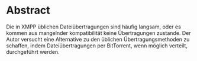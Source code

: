# Abstract

Die in XMPP üblichen Dateiübertragungen sind häufig langsam, oder es kommen aus mangelnder kompatibilität keine Übertragungen zustande.
Der Autor versucht eine Alternative zu den üblichen Übertragungsmethoden zu schaffen, indem Dateiübertragungen per BitTorrent, wenn möglich verteilt, durchgeführt werden.

<!-- TODO: ergebnis mit rein
https://studi-lektor.de/tipps/bachelor-thesis/abstract-schreiben.html
-->
